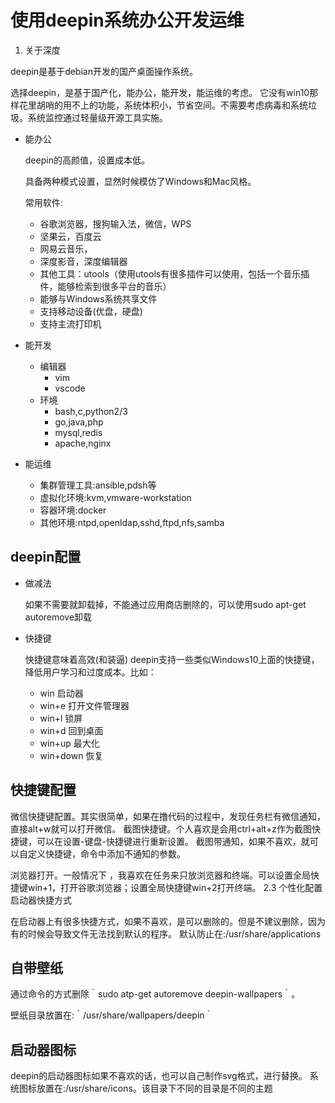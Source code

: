 # 使用deepin系统办公开发运维

1. 关于深度

deepin是基于debian开发的国产桌面操作系统。

选择deepin，是基于国产化，能办公，能开发，能运维的考虑。
它没有win10那样花里胡哨的用不上的功能，系统体积小，节省空间。不需要考虑病毒和系统垃圾。系统监控通过轻量级开源工具实施。

* 能办公

    deepin的高颜值，设置成本低。

    具备两种模式设置，显然时候模仿了Windows和Mac风格。

    常用软件:
    * 谷歌浏览器，搜狗输入法，微信，WPS
    * 坚果云，百度云
    * 网易云音乐，
    * 深度影音，深度编辑器
    * 其他工具：utools（使用utools有很多插件可以使用，包括一个音乐插件，能够检索到很多平台的音乐）
    * 能够与Windows系统共享文件
    * 支持移动设备(优盘，硬盘)
    * 支持主流打印机
* 能开发
    * 编辑器
        * vim
        * vscode
    * 环境
        * bash,c,python2/3
        * go,java,php
        * mysql,redis
        * apache,nginx
* 能运维
    * 集群管理工具:ansible,pdsh等
    * 虚拟化环境:kvm,vmware-workstation
    * 容器环境:docker
    * 其他环境:ntpd,openldap,sshd,ftpd,nfs,samba

## deepin配置

* 做减法

    如果不需要就卸载掉，不能通过应用商店删除的，可以使用sudo apt-get autoremove卸载


* 快捷键
    
    快捷键意味着高效(和装逼)
    deepin支持一些类似Windows10上面的快捷键，降低用户学习和过度成本。比如：

    * win 启动器
    * win+e 打开文件管理器
    * win+l 锁屏
    * win+d 回到桌面
    * win+up 最大化
    * win+down 恢复

## 快捷键配置

微信快捷键配置。其实很简单，如果在撸代码的过程中，发现任务栏有微信通知，直接alt+w就可以打开微信。
截图快捷键。个人喜欢是会用ctrl+alt+z作为截图快捷键，可以在设置-键盘-快捷键进行重新设置。
截图带通知，如果不喜欢，就可以自定义快捷键，命令中添加不通知的参数。

浏览器打开。一般情况下 ，我喜欢在任务来只放浏览器和终端。可以设置全局快捷键win+1，打开谷歌浏览器；设置全局快捷键win+2打开终端。
2.3 个性化配置
启动器快捷方式

在启动器上有很多快捷方式，如果不喜欢，是可以删除的。但是不建议删除，因为有的时候会导致文件无法找到默认的程序。
默认防止在:/usr/share/applications

## 自带壁纸

通过命令的方式删除｀sudo atp-get autoremove deepin-wallpapers｀。

壁纸目录放置在:｀/usr/share/wallpapers/deepin｀

## 启动器图标

deepin的启动器图标如果不喜欢的话，也可以自己制作svg格式，进行替换。
系统图标放置在:/usr/share/icons。该目录下不同的目录是不同的主题